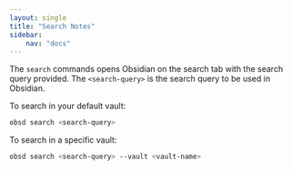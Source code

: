 ```yaml
---
layout: single
title: "Search Notes"
sidebar:
    nav: "docs"
---
```


The `search` commands opens Obsidian on the search tab with the search query provided. The `<search-query>` is the search query to be used in Obsidian.


To search in your default vault:

```zsh
obsd search <search-query>
```

To search in a specific vault:

```zsh
obsd search <search-query> --vault <vault-name>
```